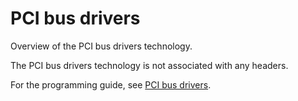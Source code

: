 # PCI bus drivers

Overview of the PCI bus drivers technology.

The PCI bus drivers technology is not associated with any headers.

For the programming guide, see [PCI bus drivers](https://docs.microsoft.com/en-us/windows-hardware/drivers/pci).
